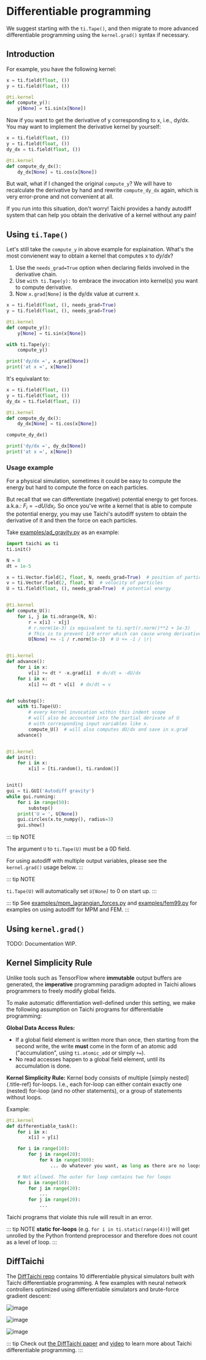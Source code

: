 # Differentiable programming

We suggest starting with the `ti.Tape()`, and then migrate to more
advanced differentiable programming using the `kernel.grad()` syntax if
necessary.

## Introduction

For example, you have the following kernel:

```python
x = ti.field(float, ())
y = ti.field(float, ())

@ti.kernel
def compute_y():
    y[None] = ti.sin(x[None])
```

Now if you want to get the derivative of y corresponding to x, i.e.,
dy/dx. You may want to implement the derivative kernel by yourself:

```python
x = ti.field(float, ())
y = ti.field(float, ())
dy_dx = ti.field(float, ())

@ti.kernel
def compute_dy_dx():
    dy_dx[None] = ti.cos(x[None])
```

But wait, what if I changed the original `compute_y`? We will have to
recalculate the derivative by hand and rewrite `compute_dy_dx` again,
which is very error-prone and not convenient at all.

If you run into this situation, don\'t worry! Taichi provides a handy autodiff system that can help you obtain the derivative of a kernel without any pain!

## Using `ti.Tape()`

Let\'s still take the `compute_y` in above example for explaination.
What\'s the most convienent way to obtain a kernel that computes x to
$dy/dx$?

1.  Use the `needs_grad=True` option when declaring fields involved in
    the derivative chain.
2.  Use `with ti.Tape(y):` to embrace the invocation into kernel(s) you
    want to compute derivative.
3.  Now `x.grad[None]` is the dy/dx value at current x.

```python
x = ti.field(float, (), needs_grad=True)
y = ti.field(float, (), needs_grad=True)

@ti.kernel
def compute_y():
    y[None] = ti.sin(x[None])

with ti.Tape(y):
    compute_y()

print('dy/dx =', x.grad[None])
print('at x =', x[None])
```

It\'s equivalant to:

```python
x = ti.field(float, ())
y = ti.field(float, ())
dy_dx = ti.field(float, ())

@ti.kernel
def compute_dy_dx():
    dy_dx[None] = ti.cos(x[None])

compute_dy_dx()

print('dy/dx =', dy_dx[None])
print('at x =', x[None])
```

### Usage example

For a physical simulation, sometimes it could be easy to compute the
energy but hard to compute the force on each particles.

But recall that we can differentiate (negative) potential energy to get
forces. a.k.a.: $F_i = -dU / dx_i$. So once you\'ve write a kernel that
is able to compute the potential energy, you may use Taichi\'s autodiff
system to obtain the derivative of it and then the force on each
particles.

Take
[examples/ad_gravity.py](https://github.com/taichi-dev/taichi/blob/master/examples/ad_gravity.py)
as an example:

```python
import taichi as ti
ti.init()

N = 8
dt = 1e-5

x = ti.Vector.field(2, float, N, needs_grad=True)  # position of particles
v = ti.Vector.field(2, float, N)  # velocity of particles
U = ti.field(float, (), needs_grad=True)  # potential energy


@ti.kernel
def compute_U():
    for i, j in ti.ndrange(N, N):
        r = x[i] - x[j]
        # r.norm(1e-3) is equivalent to ti.sqrt(r.norm()**2 + 1e-3)
        # This is to prevent 1/0 error which can cause wrong derivative
        U[None] += -1 / r.norm(1e-3)  # U += -1 / |r|


@ti.kernel
def advance():
    for i in x:
        v[i] += dt * -x.grad[i]  # dv/dt = -dU/dx
    for i in x:
        x[i] += dt * v[i]  # dx/dt = v


def substep():
    with ti.Tape(U):
        # every kernel invocation within this indent scope
        # will also be accounted into the partial derivate of U
        # with corresponding input variables like x.
        compute_U()  # will also computes dU/dx and save in x.grad
    advance()


@ti.kernel
def init():
    for i in x:
        x[i] = [ti.random(), ti.random()]


init()
gui = ti.GUI('Autodiff gravity')
while gui.running:
    for i in range(50):
        substep()
    print('U = ', U[None])
    gui.circles(x.to_numpy(), radius=3)
    gui.show()
```

::: tip NOTE

The argument `U` to `ti.Tape(U)` must be a 0D field.

For using autodiff with multiple output variables, please see the
`kernel.grad()` usage below.
:::

::: tip NOTE

`ti.Tape(U)` will automatically set _`U[None]`_ to 0 on
start up.
:::

::: tip
See
[examples/mpm_lagrangian_forces.py](https://github.com/taichi-dev/taichi/blob/master/examples/mpm_lagrangian_forces.py)
and
[examples/fem99.py](https://github.com/taichi-dev/taichi/blob/master/examples/fem99.py)
for examples on using autodiff for MPM and FEM.
:::

## Using `kernel.grad()`

TODO: Documentation WIP.

## Kernel Simplicity Rule

Unlike tools such as TensorFlow where **immutable** output buffers are
generated, the **imperative** programming paradigm adopted in Taichi
allows programmers to freely modify global fields.

To make automatic differentiation well-defined under this setting, we
make the following assumption on Taichi programs for differentiable
programming:

**Global Data Access Rules:**

-   If a global field element is written more than once, then starting
    from the second write, the write **must** come in the form of an
    atomic add ("accumulation\", using `ti.atomic_add` or simply
    `+=`).
-   No read accesses happen to a global field element, until its
    accumulation is done.

**Kernel Simplicity Rule:** Kernel body consists of multiple [simply
nested]{.title-ref} for-loops. I.e., each for-loop can either contain
exactly one (nested) for-loop (and no other statements), or a group of
statements without loops.

Example:

```python
@ti.kernel
def differentiable_task():
    for i in x:
        x[i] = y[i]

    for i in range(10):
        for j in range(20):
            for k in range(300):
                ... do whatever you want, as long as there are no loops

    # Not allowed. The outer for loop contains two for loops
    for i in range(10):
        for j in range(20):
            ...
        for j in range(20):
            ...
```

Taichi programs that violate this rule will result in an error.

::: tip NOTE
**static for-loops** (e.g. `for i in ti.static(range(4))`) will get
unrolled by the Python frontend preprocessor and therefore does not
count as a level of loop.
:::

## DiffTaichi

The [DiffTaichi repo](https://github.com/yuanming-hu/difftaichi)
contains 10 differentiable physical simulators built with Taichi
differentiable programming. A few examples with neural network
controllers optimized using differentiable simulators and brute-force
gradient descent:

![image](https://github.com/yuanming-hu/public_files/raw/master/learning/difftaichi/ms3_final-cropped.gif)

![image](https://github.com/yuanming-hu/public_files/raw/master/learning/difftaichi/rb_final2.gif)

![image](https://github.com/yuanming-hu/public_files/raw/master/learning/difftaichi/diffmpm3d.gif)

::: tip
Check out [the DiffTaichi paper](https://arxiv.org/pdf/1910.00935.pdf)
and [video](https://www.youtube.com/watch?v=Z1xvAZve9aE) to learn more
about Taichi differentiable programming.
:::
